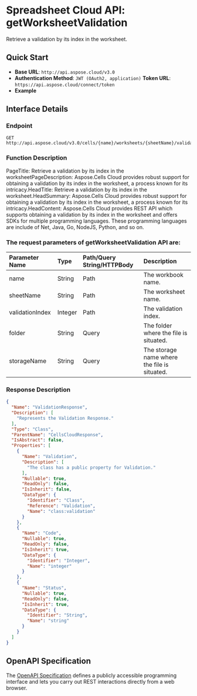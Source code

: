 # **Spreadsheet Cloud API: getWorksheetValidation**

Retrieve a validation by its index in the worksheet. 


## **Quick Start**

- **Base URL**: `http://api.aspose.cloud/v3.0`
- **Authentication Method**: `JWT (OAuth2, application)`  **Token URL**: `https://api.aspose.cloud/connect/token`
- **Example** 

## **Interface Details**

### **Endpoint** 

```
GET http://api.aspose.cloud/v3.0/cells/{name}/worksheets/{sheetName}/validations/{validationIndex}
```
### **Function Description**
PageTitle: Retrieve a validation by its index in the worksheetPageDescription: Aspose.Cells Cloud provides robust support for obtaining a validation by its index in the worksheet, a process known for its intricacy.HeadTitle: Retrieve a validation by its index in the worksheet.HeadSummary: Aspose.Cells Cloud provides robust support for obtaining a validation by its index in the worksheet, a process known for its intricacy.HeadContent: Aspose.Cells Cloud provides REST API which supports obtaining a validation by its index in the worksheet and offers SDKs for multiple programming languages. These programming languages are include of Net, Java, Go, NodeJS, Python, and so on.

### The request parameters of **getWorksheetValidation** API are: 

| Parameter Name | Type | Path/Query String/HTTPBody | Description | 
| :- | :- | :- |:- | 
|name|String|Path|The workbook name.|
|sheetName|String|Path|The worksheet name.|
|validationIndex|Integer|Path|The validation index.|
|folder|String|Query|The folder where the file is situated.|
|storageName|String|Query|The storage name where the file is situated.|

### **Response Description**
```json
{
  "Name": "ValidationResponse",
  "Description": [
    "Represents the Validation Response."
  ],
  "Type": "Class",
  "ParentName": "CellsCloudResponse",
  "IsAbstract": false,
  "Properties": [
    {
      "Name": "Validation",
      "Description": [
        "The class has a public property for Validation."
      ],
      "Nullable": true,
      "ReadOnly": false,
      "IsInherit": false,
      "DataType": {
        "Identifier": "Class",
        "Reference": "Validation",
        "Name": "class:validation"
      }
    },
    {
      "Name": "Code",
      "Nullable": true,
      "ReadOnly": false,
      "IsInherit": true,
      "DataType": {
        "Identifier": "Integer",
        "Name": "integer"
      }
    },
    {
      "Name": "Status",
      "Nullable": true,
      "ReadOnly": false,
      "IsInherit": true,
      "DataType": {
        "Identifier": "String",
        "Name": "string"
      }
    }
  ]
}
```


## OpenAPI Specification

The [OpenAPI Specification](https://reference.aspose.cloud/cells/#/WorksheetValidationsController/GetWorksheetValidation) defines a publicly accessible programming interface and lets you carry out REST interactions directly from a web browser.


